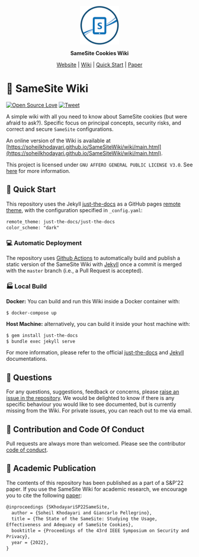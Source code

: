 <p align="center">
	<a href="//soheilkhodayari.github.io/SameSiteWiki/">
		<img align="center" alt="SameSiteWiki" src="assets/logo.png" height="105">
	</a>
</p>

<p align="center">
	<span><b> SameSite Cookies Wiki </b></span>
</p>

<p align="center">
	<a href="//soheilkhodayari.github.io/SameSiteWiki/wiki/main.html">Website</a> |
	<a href="//github.com/SoheilKhodayari/SameSiteWiki/blob/master/wiki">Wiki</a> |
	<a href="//github.com/SoheilKhodayari/SameSiteWiki/blob/master/README.md#quick-start">Quick Start</a> |
	<a href="//soheilkhodayari.github.io/papers/sp22_samesite_cookies.pdf">Paper</a>
</p>



# 🍪 SameSite Wiki

[![Open Source Love](https://badges.frapsoft.com/os/v1/open-source.svg?v=103)](https://github.com/ellerbrock/open-source-badges/) [![Tweet](https://img.shields.io/twitter/url/http/shields.io.svg?style=social)](https://twitter.com/intent/tweet?text=SameSite%20Cookies%20Wiki:%20All%20You%20Need%20to%20Know&url=https://soheilkhodayari.github.io/SameSiteWiki/)

A simple wiki with all you need to know about SameSite cookies (but were afraid to ask?). Specific focus on principal concepts, security risks, and correct and secure `SameSite` configurations.

An online version of the Wiki is available at [https://soheilkhodayari.github.io/SameSiteWiki/wiki/main.html](https://soheilkhodayari.github.io/SameSiteWiki/wiki/main.html).

This project is licensed under `GNU AFFERO GENERAL PUBLIC LICENSE V3.0`. See [here](LICENSE) for more information.


## 🚀 Quick Start

This repository uses the Jekyll [just-the-docs](https://github.com/just-the-docs/just-the-docs) as a GitHub pages [remote theme](https://blog.github.com/2017-11-29-use-any-theme-with-github-pages/), with the configuration specified in `_config.yaml`:

```
remote_theme: just-the-docs/just-the-docs
color_scheme: "dark"
```


### 💻 Automatic Deployment

The repository uses [Github Actions](https://github.com/features/actions) to automatically build and publish a static version of the SameSite Wiki with [Jekyll](https://jekyllrb.com/) once a commit is merged with the `master` branch (i.e., a Pull Request is accepted).


### 🏭 Local Build

**Docker:** You can build and run this Wiki inside a Docker container with:

```
$ docker-compose up
```

**Host Machine:** alternatively, you can build it inside your host machine with:

```
$ gem install just-the-docs
$ bundle exec jekyll serve
```

For more information, please refer to the official [just-the-docs](https://github.com/just-the-docs/just-the-docs) and [Jekyll](https://jekyllrb.com/) documentations. 



## 🙋 Questions

For any questions, suggestions, feedback or concerns, please [raise an issue in the repository](https://github.com/SoheilKhodayari/SameSiteWiki/issues). 
We would be delighted to know if there is any specific behaviour you would like to see documented, but is currently missing from the Wiki. For private issues, you can reach out to me via email.


## 🎃 Contribution and Code Of Conduct

Pull requests are always more than welcomed. Please see the contributor [code of conduct](CODE_OF_CONDUCT.md). 



## 📝 Academic Publication

The contents of this repository has been published as a part of a S&P'22 paper. If you use the SameSite Wiki for academic research, we encourage you to cite the following [paper](https://soheilkhodayari.github.io/papers/sp22_samesite_cookies.pdf):

```
@inproceedings {SKhodayariSP22SameSite,
  author = {Soheil Khodayari and Giancarlo Pellegrino},
  title = {The State of the SameSite: Studying the Usage, Effectiveness and Adequacy of SameSite Cookies},
  booktitle = {Proceedings of the 43rd IEEE Symposium on Security and Privacy},
  year = {2022},
}
```
